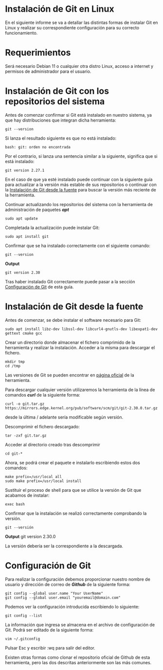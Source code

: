 # Instalación de Git en Linux

En el siguiente informe se va a detallar las distintas formas de instalar Git en Linux y realizar su correspondiente configuración para su correcto funcionamiento.

# Requerimientos
Será necesario Debian 11 o cualquier otra distro Linux, acceso a internet y permisos de administrador para el usuario.

# Instalación de Git con los repositorios del sistema

Antes de comenzar confirmar si Git está instalado en nuestro sistema, ya que hay distribuciones que integran dicha herramienta:

```
git --version
```

Si lanza el resultado siguiente es que no está instalado:

```
bash: git: orden no encontrada
```

Por el contrario, si lanza una sentencia similar a la siguiente, significa que si está instalado:

```
git version 2.27.1
```

En el caso de que ya esté instalado puede continuar con la siguiente guía para actualizar a la versión más estable de sus repositorios o continuar con la [Instalación de Git desde la fuente](https://github.com/gdborja/git/tree/main#instalaci%C3%B3n-de-git-desde-la-fuente) para buscar la versión más reciente de la herramienta.

Continuar actualizando los repositorios del sistema con la herramienta de administración de paquetes ***apt***

```
sudo apt update
```
Completada la actualización puede instalar Git:

```
sudo apt install git
```
Confirmar que se ha instalado correctamente con el siguiente comando:

```
git --version
```

**Output**
```
git version 2.30
```
Tras haber instalado Git correctamente puede pasar a la sección [Configuración de Git](https://github.com/gdborja/git/tree/main#configuraci%C3%B3n-de-git) de esta guía.

# Instalación de Git desde la fuente
Antes de comenzar, se debe instalar el software necesario para Git:
```
sudo apt install libz-dev libssl-dev libcurl4-gnutls-dev libexpat1-dev gettext cmake gcc
```
Crear un directorio donde almacenar el fichero comprimido de la herramienta y realizar la instalación. Acceder a la misma para descargar el fichero.

```
mkdir tmp
cd /tmp
```
Las versiones de Git se pueden encontrar en [página oficial](https://mirrors.edge.kernel.org/pub/software/scm/git/) de la herramienta.

Para descargar cualquier versión utilizaremos la herramienta de la línea de comandos ***curl*** de la siguiente forma:

```
curl -o git.tar.gz https://mirrors.edge.kernel.org/pub/software/scm/git/git-2.30.0.tar.gz
```
desde la última / adelante sería modificable según versión.

Descomprimir el fichero descargado:

```
tar -zxf git.tar.gz
```

Acceder al directorio creado tras descomprimir

```
cd git-*
```

Ahora, se podrá crear el paquete e instalarlo escribiendo estos dos comandos:

```
make prefix=/usr/local all
sudo make prefix=/usr/local install
```

Sustituir el proceso de shell para que se utilice la versión de Git que acabamos de instalar:

```
exec bash
```

Confirmar que la instalación se realizó correctamente comprobando la versión.

```
git --versión
```
**Output**  git version 2.30.0 

La versión debería ser la correspondiente a la descargada.

# Configuración de Git

Para realizar la configuración debemos proporcionar nuestro nombre de usuario y dirección de correo de ***Github*** de la siguiente forma:

```
git config --global user.name "Your UserName"
git config --global user.email "youremail@domain.com"
```
Podemos ver la configuración introducida escribiendo lo siguiente:

```
git config --list 
```

La información que ingresa se almacena en el archivo de configuración de Git. Podrá ser editado de la siguiente forma:

```
vim ~/.gitconfig
```
Pulsar Esc y escribir :wq para salir del editor.

Existen otras formas como clonar el repositorio oficial de Github de esta herramienta, pero las dos descritas anteriormente son las más comunes.






